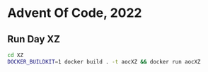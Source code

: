 # Advent Of Code, 2022

## Run Day XZ
```bash
cd XZ
DOCKER_BUILDKIT=1 docker build . -t aocXZ && docker run aocXZ
```
